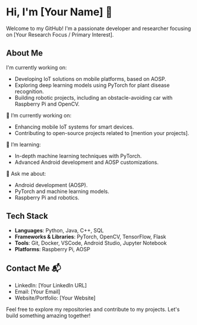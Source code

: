 # Hi, I'm [Your Name] 👋

Welcome to my GitHub! I'm a passionate developer and researcher focusing on [Your Research Focus / Primary Interest].

## About Me

I'm currently working on:
- Developing IoT solutions on mobile platforms, based on AOSP.
- Exploring deep learning models using PyTorch for plant disease recognition.
- Building robotic projects, including an obstacle-avoiding car with Raspberry Pi and OpenCV.

🔭 I’m currently working on:
- Enhancing mobile IoT systems for smart devices.
- Contributing to open-source projects related to [mention your projects].

🌱 I’m learning:
- In-depth machine learning techniques with PyTorch.
- Advanced Android development and AOSP customizations.

💬 Ask me about:
- Android development (AOSP).
- PyTorch and machine learning models.
- Raspberry Pi and robotics.

## Tech Stack

- **Languages**: Python, Java, C++, SQL
- **Frameworks & Libraries**: PyTorch, OpenCV, TensorFlow, Flask
- **Tools**: Git, Docker, VSCode, Android Studio, Jupyter Notebook
- **Platforms**: Raspberry Pi, AOSP

## Contact Me 📬

- LinkedIn: [Your LinkedIn URL]
- Email: [Your Email]
- Website/Portfolio: [Your Website]

Feel free to explore my repositories and contribute to my projects. Let's build something amazing together!

